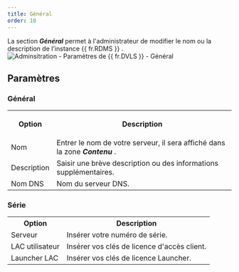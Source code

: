 ```yaml
---
title: Général
order: 10
---
```

La section ***Général*** permet à l'administrateur de modifier le nom ou la description de l'instance {{ fr.RDMS }} .  
![Adminsitration - Paramètres de {{ fr.DVLS }} - Général](/img/fr/server/ServerOp8041.png) 

## Paramètres 

### Général 

<table>
	<tr>
		<th>
        
Option 
		</th>
		<th>
Description 
		</th>
	</tr>
	<tr>
		<td>
Nom 
		</td>
		<td>
Entrer le nom de votre serveur, il sera affiché dans la zone ***Contenu*** . 
		</td>
	</tr>
	<tr>
		<td>
Description 
		</td>
		<td>
Saisir une brève description ou des informations supplémentaires. 
		</td>
	</tr>
	<tr>
		<td>
Nom DNS 
		</td>
		<td>
Nom du serveur DNS. 
		</td>
	</tr>
</table>

### Série 

<table>
	<tr>
		<th>
Option 
		</th>
		<th>
Description 
		</th>
	</tr>
	<tr>
		<td>
Serveur 
		</td>
		<td>
Insérer votre numéro de série. 
		</td>
	</tr>
	<tr>
		<td>
LAC utilisateur 
		</td>
		<td>
Insérer vos clés de licence d'accès client. 
		</td>
	</tr>
	<tr>
		<td>
Launcher LAC 
		</td>
		<td>
Insérer vos clés de licence Launcher. 
		</td>
	</tr>
</table>



